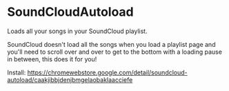 # SoundCloudAutoload

Loads all your songs in your SoundCloud playlist.

SoundCloud doesn't load all the songs when you load a playlist page and you'll need to scroll over and over to get to the bottom with a loading pause in between, this does it for you!

Install: https://chromewebstore.google.com/detail/soundcloud-autoload/caakjibbjdenjbmgelaobaklaacciefe
